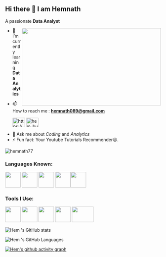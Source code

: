 ## Hi there 👋 I am Hemnath

A passionate **Data Analyst**

<img align="right" width="450" height="250"  src="https://miro.medium.com/v2/resize:fit:1400/1*VMmvImch6VU5pc2VktY1uw.gif">

<p align="centre">

- 🌱 I’m currently learning **Data Analytics**

- 📫 How to reach me : **hemnath089@gmail.com**
   <p align="left">  
           
   <a href="https://linkedin.com" target="blank"><img align="center" src="https://raw.githubusercontent.com/rahuldkjain/github-profile-readme-generator/master/src/images/icons/Social/linked-in-alt.svg" alt="https://www.linkedin.com/in/hemnath7/" height="30" width="40" /></a>
           <a href="https://instagram.com/hem_bulk_77" target="blank"><img align="center" src="https://raw.githubusercontent.com/rahuldkjain/github-profile-readme-generator/master/src/images/icons/Social/instagram.svg" alt="hem_bulk_77" height="30" width="40" /></a>
</p>

- 💬 Ask me about *Coding* and *Analytics*
- ⚡ Fun fact: Your Youtube Tutorials Recommender😉.

<p align="left"> <img src="https://komarev.com/ghpvc/?username=hemnath77&label=%20views&color=blueviolet&style=for-the-badge" alt="hemnath77" /> </p>

<h3 align="left">Languages Known:</h3>

<img height="50" width="50" src="https://img.icons8.com/color/48/000000/python.png" /> <img height="50" width="50" src="https://img.icons8.com/color/48/000000/c-programming.png" />  <img height="50" width="50" src="https://img.icons8.com/color/48/000000/html-5.png" /> <img height="50" width="50" src="https://img.icons8.com/color/48/000000/css3.png" /><img height="50" width="50" src="https://img.icons8.com/color/48/000000/mysql-logo.png"/> 

<h3 align="left">Tools I Use:</h3>

<img height="50" width="50" src="https://img.icons8.com/color/48/000000/visual-studio-code-2019.png"/> <img height="50" width="50" src="https://github.com/user-attachments/assets/27d39fd6-bb36-48f5-b86a-de49d74d10b8"/>  <img height="50" width="50" src="https://github.com/user-attachments/assets/2a5a7de3-37f9-4c84-9b7e-c4b98fb4d1c2">  <img height="50" width="50" src="https://github.com/user-attachments/assets/0361e610-8e32-41e2-b084-dbaa3c75d5e9">   <img height="50" width="70" src="https://github.com/user-attachments/assets/4d978b79-7677-4655-aa01-5058702f6a11"> 

![Hem 's GitHub stats](https://github-readme-stats.vercel.app/api?username=hemnath77&theme=dark&show_icons=true&&hide=issues,contribs)

![Hem 's GitHub Languages](https://github-readme-stats.vercel.app/api/top-langs/?username=hemnath77&layout=compact)


[![Hem's github activity graph](https://github-readme-activity-graph.vercel.app/graph?username=hemnath77&bg_color=000000&color=ffffff&line=51f565&point=ffffff&area=true&hide_border=true)](https://github.com/ashutosh00710/github-readme-activity-graph)


